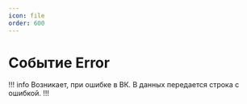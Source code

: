 ```yaml
---
icon: file
order: 600
---
```


# Событие Error

!!! info
Возникает, при ошибке в ВК. В данных передается строка с ошибкой.
!!!